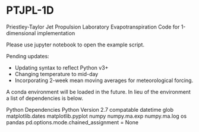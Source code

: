 # PTJPL-1D
Priestley-Taylor Jet Propulsion Laboratory Evapotranspiration Code for 1-dimensional implementation

Please use jupyter notebook to open the example script.

Pending updates:
* Updating syntax to reflect Python v3+
* Changing temperature to mid-day
* Incorporating 2-week mean moving averages for meteorological forcing.


A conda environment will be loaded in the future. In lieu of the environment a list of dependencies is below.

Python Dependencies
Python Version 2.7 compatable
datetime
glob
matplotlib.dates
matplotlib.pyplot
numpy
numpy.ma.exp 
numpy.ma.log
os
pandas
pd.options.mode.chained_assignment = None
